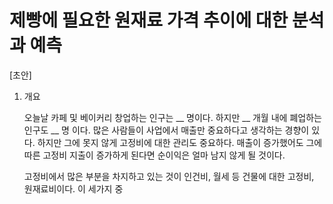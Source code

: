 # 제빵에 필요한 원재료 가격 추이에 대한 분석과 예측


[초안]

1. 개요
  
    오늘날 카페 및 베이커리 창업하는 인구는  __ 명이다. 하지만 __ 개월 내에 폐업하는 인구도 __ 명 이다. 많은 사람들이 사업에서 매출만 중요하다고 생각하는 경향이 있다.
    하지만 그에 못지 않게 고정비에 대한 관리도 중요하다. 매출이 증가했어도 그에 따른 고정비 지출이 증가하게 된다면 순이익은 얼마 남지 않게 될 것이다.
  
    고정비에서 많은 부분을 차지하고 있는 것이 인건비, 월세 등 건물에 대한 고정비, 원재료비이다. 이 세가지 중 
